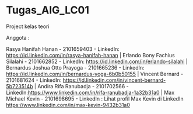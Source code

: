 # Tugas_AIG_LC01
Project kelas teori 

Anggota :


Rasya Hanifah Hanan - 2101659403 - LinkedIn: https://id.linkedin.com/in/rasya-hanifah-hanan |
Erlando Bony Fachius Silalahi - 2101662852 - LinkedIn: https://id.linkedin.com/in/erlando-silalahi |
Bernardus Joshua Otto Prayoga - 2101665236 - LinkedIn: https://id.linkedin.com/in/bernardus-yoga-6b0b50155 |
Vincent Bernard - 2101681624 - LinkedIn: https://id.linkedin.com/in/vincent-bernard-5b723514b |
Andira Rifa Ranubadja - 2101702566 - LinkedIn:https://www.linkedin.com/in/rifa-ranubadja-1a32b31a0 |
Max Michael Kevin - 2101698695 - LinkedIn : Lihat profil Max Kevin di LinkedIn https://www.linkedin.com/in/max-kevin-9432b31a0
